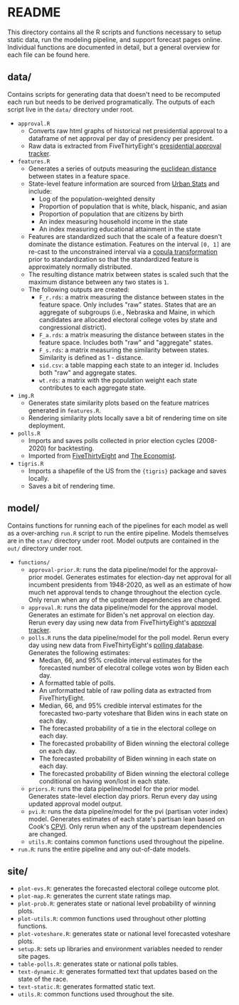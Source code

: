 # README

This directory contains all the R scripts and functions necessary to setup static data, run the modeling pipeline, and support forecast pages online. Individual functions are documented in detail, but a general overview for each file can be found here.

## data/

Contains scripts for generating data that doesn't need to be recomputed each run but needs to be derived programatically. The outputs of each script live in the `data/` directory under root. 

* `approval.R`
  * Converts raw html graphs of historical net presidential approval to a dataframe of net approval per day of presidency per president. 
  * Raw data is extracted from FiveThirtyEight's [presidential approval tracker](https://projects.fivethirtyeight.com/biden-approval-rating/).
* `features.R`
  * Generates a series of outputs measuring the [euclidean distance](https://en.wikipedia.org/wiki/Euclidean_distance) between states in a feature space.
  * State-level feature information are sourced from [Urban Stats](https://urbanstats.org/) and include:
    * Log of the population-weighted density
    * Proportion of population that is white, black, hispanic, and asian
    * Proportion of population that are citizens by birth
    * An index measuring household income in the state
    * An index measuring educational attainment in the state
  * Features are standardized such that the scale of a feature doesn't dominate the distance estimation. Features on the interval `[0, 1]` are re-cast to the unconstrained interval via a [copula transformation](https://www.pymc.io/projects/examples/en/latest/howto/copula-estimation.html) prior to standardization so that the standardized feature is approximately normally distributed. 
  * The resulting distance matrix between states is scaled such that the maximum distance between any two states is `1`.
  * The following outputs are created:
    * `F_r.rds`: a matrix measuring the distance between states in the feature space. Only includes "raw" states. States that are an aggregate of subgroups (i.e., Nebraska and Maine, in which candidates are allocated electoral college votes by state and congressional district). 
    * `F_a.rds`: a matrix measuring the distance between states in the feature space. Includes both "raw" and "aggregate" states.
    * `F_s.rds`: a matrix measuring the similarity between states. Similarity is defined as 1 - distance.
    * `sid.csv`: a table mapping each state to an integer id. Includes both "raw" and aggregate states.
    * `wt.rds`: a matrix with the population weight each state contributes to each aggregate state.
* `img.R`
  * Generates state similarity plots based on the feature matrices generated in `features.R`.
  * Rendering similarity plots locally save a bit of rendering time on site deployment.
* `polls.R`
  * Imports and saves polls collected in prior election cycles (2008-2020) for backtesting.
  * Imported from [FiveThirtyEight](https://projects.fivethirtyeight.com/polls/) and [The Economist](https://github.com/TheEconomist/us-potus-model/tree/master/data).
* `tigris.R`
  * Imports a shapefile of the US from the `{tigris}` package and saves locally.
  * Saves a bit of rendering time.

## model/

Contains functions for running each of the pipelines for each model as well as a over-arching `run.R` script to run the entire pipeline. Models themselves are in the `stan/` directory under root. Model outputs are contained in the `out/` directory under root. 

* `functions/`
  * `approval-prior.R`: runs the data pipeline/model for the approval-prior model. Generates estimates for election-day net approval for all incumbent presidents from 1948-2020, as well as an estimate of how much net approval tends to change throughout the election cycle. Only rerun when any of the upstream dependencies are changed.
  * `approval.R`: runs the data pipeline/model for the approval model. Generates an estimate for Biden's net approval on election day. Rerun every day using new data from FiveThirtyEight's [approval tracker](https://projects.fivethirtyeight.com/biden-approval-rating/).
  * `polls.R` runs the data pipeline/model for the poll model. Rerun every day using new data from FiveThirtyEight's [polling database](https://github.com/fivethirtyeight/data/tree/master/polls). Generates the following estimates:
    * Median, 66, and 95% credible interval estimates for the forecasted number of elecotral college votes won by Biden each day.
    * A formatted table of polls.
    * An unformatted table of raw polling data as extracted from FiveThirtyEight.
    * Median, 66, and 95% credible interval estimates for the forecasted two-party voteshare that Biden wins in each state on each day.
    * The forecasted probability of a tie in the electoral college on each day.
    * The forecasted probability of Biden winning the electoral college on each day.
    * The forecasted probability of Biden winning in each state on each day.
    * The forecasted probability of Biden winning the electoral college conditional on having won/lost in each state.
  * `priors.R`: runs the data pipeline/model for the prior model. Generates state-level election day priors. Rerun every day using updated approval model output. 
  * `pvi.R`: runs the data pipeline/model for the pvi (partisan voter index) model. Generates estimates of each state's partisan lean based on Cook's [CPVI](https://www.cookpolitical.com/cook-pvi). Only rerun when any of the upstream dependencies are changed.
  * `utils.R`: contains common functions used throughout the pipeline.
* `run.R`: runs the entire pipeline and any out-of-date models.

## site/

* `plot-evs.R`: generates the forecasted electoral college outcome plot.
* `plot-map.R`: generates the current state ratings map.
* `plot-prob.R`: generates state or national level probability of winning plots.
* `plot-utils.R`: common functions used throughout other plotting functions.
* `plot-voteshare.R`: generates state or national level forecasted voteshare plots.
* `setup.R`: sets up libraries and environment variables needed to render site pages.
* `table-polls.R`: generates state or national polls tables.
* `text-dynamic.R`: generates formatted text that updates based on the state of the race.
* `text-static.R`: generates formatted static text.
* `utils.R`: common functions used throughout the site.

